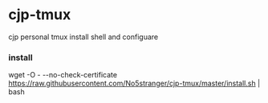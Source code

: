 # cjp-tmux
cjp personal tmux install shell and configuare

### install
wget -O - --no-check-certificate https://raw.githubusercontent.com/No5stranger/cjp-tmux/master/install.sh | bash
